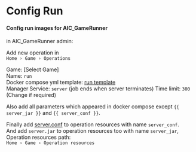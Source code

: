 # Config Run
#### Config run images for AIC_GameRunner

in AIC_GameRunner admin:

Add new operation in  
`Home › Game › Operations`

Game: [Select Game]  
Name: `run`  
Docker compose yml template: [run template](execute-dockers/run.yml)  
Manager Service: `server` (job ends when server terminates)
Time limit: `300` (Change if required)

Also add all parameters which appeared in docker compose except `{{ server_jar }}` and `{{ server_conf }}`.

Finally add [server.conf](execute-dockers/server.conf) to operation resources with name `server_conf`.  
And add `server.jar` to operation resources too with name `server_jar`,  
Operation resources path:  
`Home › Game › Operation resources`
